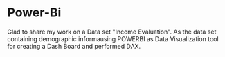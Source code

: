 # Power-Bi
Glad to share my work on a Data set "Income Evaluation". As the data set containing demographic informausing POWERBI as Data Visualization tool for creating a Dash Board and performed DAX.
